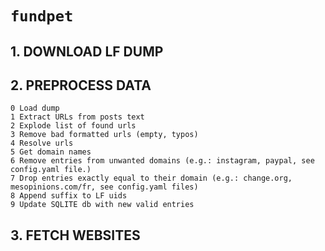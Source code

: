 # `fundpet`


## 1. DOWNLOAD LF DUMP

## 2. PREPROCESS DATA


 
```
0 Load dump
1 Extract URLs from posts text
2 Explode list of found urls
3 Remove bad formatted urls (empty, typos)
4 Resolve urls
5 Get domain names
6 Remove entries from unwanted domains (e.g.: instagram, paypal, see config.yaml file.)
7 Drop entries exactly equal to their domain (e.g.: change.org, mesopinions.com/fr, see config.yaml files)
8 Append suffix to LF uids
9 Update SQLITE db with new valid entries
```
## 3. FETCH WEBSITES
